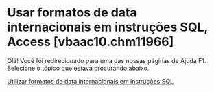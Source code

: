 
# Usar formatos de data internacionais em instruções SQL, Access [vbaac10.chm11966]

Olá! Você foi redirecionado para uma das nossas páginas de Ajuda F1. Selecione o tópico que estava procurando abaixo.

[Utilizar formatos de data internacionais em instruções SQL](http://msdn.microsoft.com/library/b3ca8423-b15a-3934-ed8e-4129f0bf9700%28Office.15%29.aspx)
